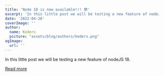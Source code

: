 ```yaml
---
title: 'Node 18 is now available!!! 😎'
excerpt: 'In this little post we will be testing a new feature of nodeJS 18. '
date: '2022-04-20'
coverImage: ''
author:
  name: Koders
  picture: "assets/blog/authors/koders.png"
ogImage:
  url: ''
---
```


In this little post we will be testing a new feature of nodeJS 18. 

[Read more](https://dev.to/jordandev/node-18-is-now-available-3ld6)
